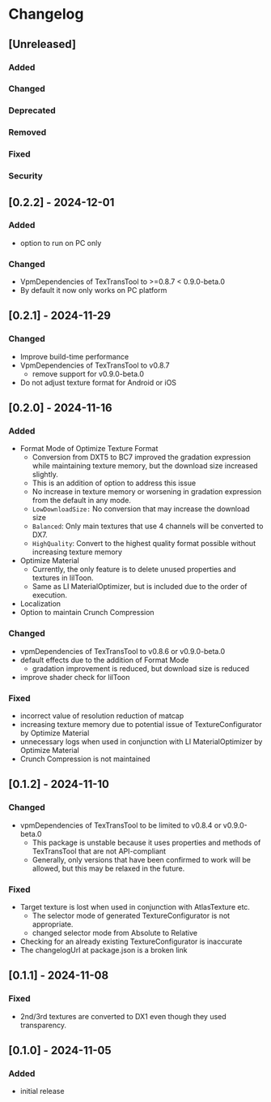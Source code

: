 # Changelog

## [Unreleased]
### Added

### Changed

### Deprecated

### Removed

### Fixed

### Security
## [0.2.2] - 2024-12-01
### Added
- option to run on PC only

### Changed
- VpmDependencies of TexTransTool to >=0.8.7 < 0.9.0-beta.0
- By default it now only works on PC platform

## [0.2.1] - 2024-11-29
### Changed
- Improve build-time performance
- VpmDependencies of TexTransTool to v0.8.7
    - remove support for v0.9.0-beta.0
- Do not adjust texture format for Android or iOS

## [0.2.0] - 2024-11-16
### Added
- Format Mode of Optimize Texture Format
    - Conversion from DXT5 to BC7 improved the gradation expression while maintaining texture memory, but the download size increased slightly.
    - This is an addition of option to address this issue
    - No increase in texture memory or worsening in gradation expression from the default in any mode.
    - `LowDownloadSize:` No conversion that may increase the download size
    - `Balanced`: Only main textures that use 4 channels will be converted to DX7.
    - `HighQuality`: Convert to the highest quality format possible without increasing texture memory
- Optimize Material
    - Currently, the only feature is to delete unused properties and textures in lilToon.
    - Same as LI MaterialOptimizer, but is included due to the order of execution.
- Localization
- Option to maintain Crunch Compression

### Changed
- vpmDependencies of TexTransTool to v0.8.6 or v0.9.0-beta.0
- default effects due to the addition of Format Mode
    - gradation improvement is reduced, but download size is reduced
- improve shader check for lilToon

### Fixed
- incorrect value of resolution reduction of matcap
- increasing texture memory due to potential issue of TextureConfigurator by Optimize Material
- unnecessary logs when used in conjunction with LI MaterialOptimizer by Optimize Material
- Crunch Compression is not maintained

## [0.1.2] - 2024-11-10
### Changed
- vpmDependencies of TexTransTool to be limited to v0.8.4 or v0.9.0-beta.0
    - This package is unstable because it uses properties and methods of TexTransTool that are not API-compliant
    - Generally, only versions that have been confirmed to work will be allowed, but this may be relaxed in the future.

### Fixed
- Target texture is lost when used in conjunction with AtlasTexture etc.
    - The selector mode of generated TextureConfigurator is not appropriate.
    - changed selector mode from Absolute to Relative
- Checking for an already existing TextureConfigurator is inaccurate
- The changelogUrl at package.json is a broken link

## [0.1.1] - 2024-11-08
### Fixed
- 2nd/3rd textures are converted to DX1 even though they used transparency.

## [0.1.0] - 2024-11-05
### Added
- initial release
